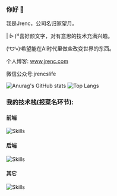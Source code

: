 ### 你好 👋
我是Jrenc，公司名归家望月。

| ᐕ)⁾⁾喜好颜文字，对有意思的技术充满兴趣。

(ᕑᗢᓫ∗)˒希望能在AI时代里做些改变世界的东西。

个人博客: www.jrenc.com  

微信公众号:jrencslife


![Anurag's GitHub stats](https://github-readme-stats.vercel.app/api?username=lulu546&show_icons=true&theme=transparent)
![Top Langs](https://github-readme-stats.vercel.app/api/top-langs/?username=lulu546&layout=compact)
### 我的技术栈(报菜名环节):

#### 前端
![Skills](https://skillicons.dev/icons?i=react,webstorm,html,js,ts,npm,pinia,vscode,vue,vite,nuxtjs,css,jquery,yarn,tailwind)

#### 后端
![Skills](https://skillicons.dev/icons?i=py,pycharm,django,flask,go,nestjs,nodejs,nextjs)

#### 其它
![Skills](https://skillicons.dev/icons?i=figma,qt,c,cpp,cmake,git,github,gmail,linux,mysql,nginx,ps,planetscale,postman,opencv)
